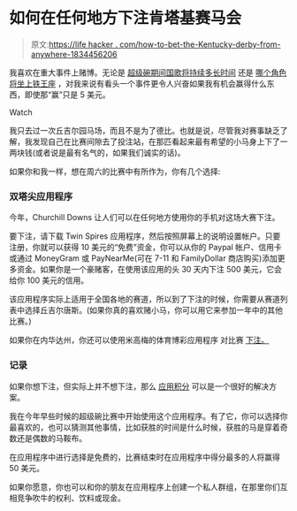 # 如何在任何地方下注肯塔基赛马会

> 原文:[https://life hacker . com/how-to-bet-the-Kentucky-derby-from-anywhere-1834456206](https://lifehacker.com/how-to-bet-on-the-kentucky-derby-from-anywhere-1834456206)

我喜欢在重大事件上赌博。无论是 [超级碗期间国歌将持续多长时间](https://lifehacker.com/spice-up-your-super-bowl-party-with-prop-bets-1832305336) 还是 [哪个角色将坐上铁王座](https://lifehacker.com/how-to-bet-on-game-of-thrones-with-your-friends-1834035583) ，对我来说有看头一个事件更令人兴奋如果我有机会赢得什么东西，即使那“赢”只是 5 美元。

Watch

我只去过一次丘吉尔园马场，而且不是为了德比。也就是说，尽管我对赛事缺乏了解，我发现自己在比赛间隙去了投注站，在那匹看起来最有希望的小马身上下了一两块钱(或者说是最有名气的，如果我们诚实的话)。

如果你和我一样，想在周六的比赛中有所作为，你有几个选择:

### 双塔尖应用程序

今年，Churchill Downs 让人们可以在任何地方使用你的手机对这场大赛下注。

要下注，请下载 Twin Spires 应用程序，然后按照屏幕上的说明设置帐户。只要注册，你就可以获得 10 美元的“免费”资金，你可以从你的 Paypal 帐户、信用卡或通过 MoneyGram 或 PayNearMe(可在 7-11 和 FamilyDollar 商店购买)添加更多资金。如果你是一个豪赌客，在使用该应用的头 30 天内下注 500 美元，它会给你 100 美元的信用。

该应用程序实际上适用于全国各地的赛道，所以到了下注的时候，你需要从赛道列表中选择丘吉尔唐斯。(如果你真的喜欢赌小马，你可以用它来参加一年中的其他比赛。)

如果你在内华达州，你还可以使用米高梅的体育博彩应用程序 对比赛 [下注。](https://www.mgmresorts.com/en/casino/play-mgm.html)

### 记录

如果你想下注，但实际上并不想下注，那么 [应用积分](https://itunes.apple.com/us/app/tally-predict-live-events/id1437820472?mt=8) 可以是一个很好的解决方案。

我在今年早些时候的超级碗比赛中开始使用这个应用程序。有了它，你可以选择你最喜欢的，也可以猜测其他事情，比如获胜的时间是什么时候，获胜的马是穿着奇数还是偶数的马鞍布。

在应用程序中进行选择是免费的，比赛结束时在应用程序中得分最多的人将赢得 50 美元。

如果你愿意，你也可以和你的朋友在应用程序上创建一个私人群组，在那里你们互相竞争吹牛的权利、饮料或现金。